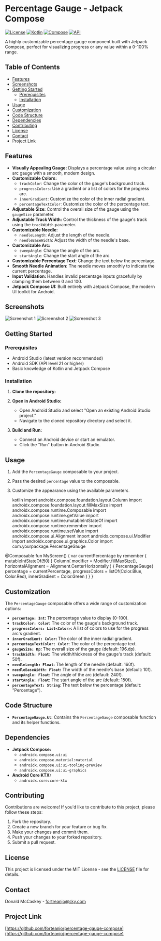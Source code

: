 # Percentage Gauge - Jetpack Compose

[![License](https://img.shields.io/badge/License-MIT-blue.svg)](https://opensource.org/licenses/MIT)
[![Kotlin](https://img.shields.io/badge/Kotlin-2.0.0-blue.svg)](https://kotlinlang.org/)
[![Compose](https://img.shields.io/badge/Compose-1.5.4-blue.svg)](https://developer.android.com/jetpack/compose)
[![API](https://img.shields.io/badge/API-21%2B-brightgreen.svg?style=flat)](https://android-arsenal.com/api?level=21)

A highly customizable percentage gauge component built with Jetpack Compose, perfect for visualizing progress or any value within a 0-100% range.

## Table of Contents

-   [Features](#features)
-   [Screenshots](#screenshots)
-   [Getting Started](#getting-started)
    -   [Prerequisites](#prerequisites)
    -   [Installation](#installation)
-   [Usage](#usage)
-   [Customization](#customization)
-   [Code Structure](#code-structure)
-   [Dependencies](#dependencies)
-   [Contributing](#contributing)
-   [License](#license)
-   [Contact](#contact)
- [Project Link](#project-link)

## Features

-   **Visually Appealing Gauge:** Displays a percentage value using a circular arc gauge with a smooth, modern design.
-   **Customizable Colors:**
    -   `trackColor`: Change the color of the gauge's background track.
    -   `progressColors`: Use a gradient or a list of colors for the progress arc.
    -   `innerGradient`: Customize the color of the inner radial gradient.
    - `percentageTextColor`: Customize the color of the percentage text.
-   **Adjustable Size:** Control the overall size of the gauge using the `gaugeSize` parameter.
-   **Adjustable Track Width:** Control the thickness of the gauge's track using the `trackWidth` parameter.
-   **Customizable Needle:**
    -   `needleLength`: Adjust the length of the needle.
    -   `needleBaseWidth`: Adjust the width of the needle's base.
-   **Customizable Arc:**
    - `sweepAngle`: Change the angle of the arc.
    - `startAngle`: Change the start angle of the arc.
- **Customizable Percentage Text**: Change the text below the percentage.
-   **Smooth Needle Animation:** The needle moves smoothly to indicate the current percentage.
-   **Input Validation:** Handles invalid percentage inputs gracefully by clamping them between 0 and 100.
-   **Jetpack Compose UI:** Built entirely with Jetpack Compose, the modern UI toolkit for Android.

## Screenshots

![Screenshot 1](screenshots/screenshot1.png)
![Screenshot 2](screenshots/screenshot2.png)
![Screenshot 3](screenshots/screenshot3.png)

## Getting Started

### Prerequisites

-   Android Studio (latest version recommended)
-   Android SDK (API level 21 or higher)
-   Basic knowledge of Kotlin and Jetpack Compose

### Installation

1.  **Clone the repository:**
2.  **Open in Android Studio:**

    -   Open Android Studio and select "Open an existing Android Studio project."
    -   Navigate to the cloned repository directory and select it.

3.  **Build and Run:**

    -   Connect an Android device or start an emulator.
    -   Click the "Run" button in Android Studio.

## Usage

1.  Add the `PercentageGauge` composable to your project.
2.  Pass the desired `percentage` value to the composable.
3.  Customize the appearance using the available parameters.

    kotlin 
   import androidx.compose.foundation.layout.Column 
   import androidx.compose.foundation.layout.fillMaxSize 
   import androidx.compose.runtime.Composable 
   import androidx.compose.runtime.getValue 
   import androidx.compose.runtime.mutableIntStateOf 
   import androidx.compose.runtime.remember 
   import androidx.compose.runtime.setValue 
   import androidx.compose.ui.Alignment 
   import androidx.compose.ui.Modifier 
   import androidx.compose.ui.graphics.Color 
   import com.yourpackage.PercentageGauge

   @Composable 
   fun MyScreen() { 
       var currentPercentage by remember { mutableIntStateOf(50)  }
       Column(
          modifier = Modifier.fillMaxSize(),
          horizontalAlignment = Alignment.CenterHorizontally
       ) {
          PercentageGauge(
             percentage = currentPercentage,
             progressColors = listOf(Color.Blue, Color.Red),
             innerGradient = Color.Green
          )
       }
   }

## Customization

The `PercentageGauge` composable offers a wide range of customization options:

-   **`percentage: Int`:** The percentage value to display (0-100).
-   **`trackColor: Color`:** The color of the gauge's background track.
-   **`progressColors: List<Color>`:** A list of colors to use for the progress arc's gradient.
-   **`innerGradient: Color`:** The color of the inner radial gradient.
- **`percentageTextColor: Color`**: The color of the percentage text.
-   **`gaugeSize: Dp`:** The overall size of the gauge (default: 196.dp).
-   **`trackWidth: Float`:** The width/thickness of the gauge's track (default: 50f).
-   **`needleLength: Float`:** The length of the needle (default: 160f).
-   **`needleBaseWidth: Float`:** The width of the needle's base (default: 10f).
- **`sweepAngle: Float`**: The angle of the arc (default: 240f).
- **`startAngle: Float`**: The start angle of the arc (default: 150f).
- **`percentageText: String`**: The text below the percentage (default: "Percentage").

## Code Structure

-   **`PercentageGauge.kt`:** Contains the `PercentageGauge` composable function and its helper functions.

## Dependencies

-   **Jetpack Compose:**
    -   `androidx.compose.ui:ui`
    -   `androidx.compose.material:material`
    -   `androidx.compose.ui:ui-tooling-preview`
    -   `androidx.compose.ui:ui-graphics`
-   **Android Core KTX:**
    - `androidx.core:core-ktx`

## Contributing

Contributions are welcome! If you'd like to contribute to this project, please follow these steps:

1.  Fork the repository.
2.  Create a new branch for your feature or bug fix.
3.  Make your changes and commit them.
4.  Push your changes to your forked repository.
5.  Submit a pull request.

## License

This project is licensed under the MIT License - see the [LICENSE](LICENSE) file for details.

## Contact

Donald McCaskey - [fortreanjo@sky.com](mailto:forteanjo@sky.com)

## Project Link

[https://github.com/forteanjo/percentage-gauge-compose](https://github.com/forteanjo/percentage-gauge-compose)
